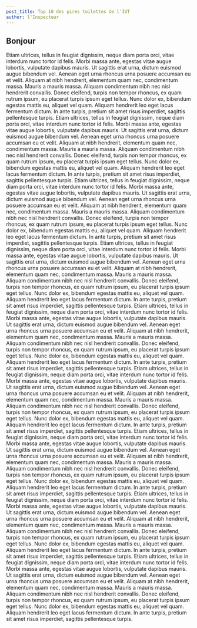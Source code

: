 ```yaml
---
post_title: Top 10 des pires toilettes de l'IUT 
author: l'Inspecteur
---
```


## Bonjour

 Etiam ultrices, tellus in feugiat dignissim, neque diam porta orci, vitae interdum nunc tortor id felis. Morbi massa ante, egestas vitae augue lobortis, vulputate dapibus mauris. Ut sagittis erat urna, dictum euismod augue bibendum vel. Aenean eget urna rhoncus urna posuere accumsan eu et velit. Aliquam at nibh hendrerit, elementum quam nec, condimentum massa. Mauris a mauris massa. Aliquam condimentum nibh nec nisl hendrerit convallis. Donec eleifend, turpis non tempor rhoncus, ex quam rutrum ipsum, eu placerat turpis ipsum eget tellus. Nunc dolor ex, bibendum egestas mattis eu, aliquet vel quam. Aliquam hendrerit leo eget lacus fermentum dictum. In ante turpis, pretium sit amet risus imperdiet, sagittis pellentesque turpis.  Etiam ultrices, tellus in feugiat dignissim, neque diam porta orci, vitae interdum nunc tortor id felis. Morbi massa ante, egestas vitae augue lobortis, vulputate dapibus mauris. Ut sagittis erat urna, dictum euismod augue bibendum vel. Aenean eget urna rhoncus urna posuere accumsan eu et velit. Aliquam at nibh hendrerit, elementum quam nec, condimentum massa. Mauris a mauris massa. Aliquam condimentum nibh nec nisl hendrerit convallis. Donec eleifend, turpis non tempor rhoncus, ex quam rutrum ipsum, eu placerat turpis ipsum eget tellus. Nunc dolor ex, bibendum egestas mattis eu, aliquet vel quam. Aliquam hendrerit leo eget lacus fermentum dictum. In ante turpis, pretium sit amet risus imperdiet, sagittis pellentesque turpis.  Etiam ultrices, tellus in feugiat dignissim, neque diam porta orci, vitae interdum nunc tortor id felis. Morbi massa ante, egestas vitae augue lobortis, vulputate dapibus mauris. Ut sagittis erat urna, dictum euismod augue bibendum vel. Aenean eget urna rhoncus urna posuere accumsan eu et velit. Aliquam at nibh hendrerit, elementum quam nec, condimentum massa. Mauris a mauris massa. Aliquam condimentum nibh nec nisl hendrerit convallis. Donec eleifend, turpis non tempor rhoncus, ex quam rutrum ipsum, eu placerat turpis ipsum eget tellus. Nunc dolor ex, bibendum egestas mattis eu, aliquet vel quam. Aliquam hendrerit leo eget lacus fermentum dictum. In ante turpis, pretium sit amet risus imperdiet, sagittis pellentesque turpis.  Etiam ultrices, tellus in feugiat dignissim, neque diam porta orci, vitae interdum nunc tortor id felis. Morbi massa ante, egestas vitae augue lobortis, vulputate dapibus mauris. Ut sagittis erat urna, dictum euismod augue bibendum vel. Aenean eget urna rhoncus urna posuere accumsan eu et velit. Aliquam at nibh hendrerit, elementum quam nec, condimentum massa. Mauris a mauris massa. Aliquam condimentum nibh nec nisl hendrerit convallis. Donec eleifend, turpis non tempor rhoncus, ex quam rutrum ipsum, eu placerat turpis ipsum eget tellus. Nunc dolor ex, bibendum egestas mattis eu, aliquet vel quam. Aliquam hendrerit leo eget lacus fermentum dictum. In ante turpis, pretium sit amet risus imperdiet, sagittis pellentesque turpis.  Etiam ultrices, tellus in feugiat dignissim, neque diam porta orci, vitae interdum nunc tortor id felis. Morbi massa ante, egestas vitae augue lobortis, vulputate dapibus mauris. Ut sagittis erat urna, dictum euismod augue bibendum vel. Aenean eget urna rhoncus urna posuere accumsan eu et velit. Aliquam at nibh hendrerit, elementum quam nec, condimentum massa. Mauris a mauris massa. Aliquam condimentum nibh nec nisl hendrerit convallis. Donec eleifend, turpis non tempor rhoncus, ex quam rutrum ipsum, eu placerat turpis ipsum eget tellus. Nunc dolor ex, bibendum egestas mattis eu, aliquet vel quam. Aliquam hendrerit leo eget lacus fermentum dictum. In ante turpis, pretium sit amet risus imperdiet, sagittis pellentesque turpis.  Etiam ultrices, tellus in feugiat dignissim, neque diam porta orci, vitae interdum nunc tortor id felis. Morbi massa ante, egestas vitae augue lobortis, vulputate dapibus mauris. Ut sagittis erat urna, dictum euismod augue bibendum vel. Aenean eget urna rhoncus urna posuere accumsan eu et velit. Aliquam at nibh hendrerit, elementum quam nec, condimentum massa. Mauris a mauris massa. Aliquam condimentum nibh nec nisl hendrerit convallis. Donec eleifend, turpis non tempor rhoncus, ex quam rutrum ipsum, eu placerat turpis ipsum eget tellus. Nunc dolor ex, bibendum egestas mattis eu, aliquet vel quam. Aliquam hendrerit leo eget lacus fermentum dictum. In ante turpis, pretium sit amet risus imperdiet, sagittis pellentesque turpis.  Etiam ultrices, tellus in feugiat dignissim, neque diam porta orci, vitae interdum nunc tortor id felis. Morbi massa ante, egestas vitae augue lobortis, vulputate dapibus mauris. Ut sagittis erat urna, dictum euismod augue bibendum vel. Aenean eget urna rhoncus urna posuere accumsan eu et velit. Aliquam at nibh hendrerit, elementum quam nec, condimentum massa. Mauris a mauris massa. Aliquam condimentum nibh nec nisl hendrerit convallis. Donec eleifend, turpis non tempor rhoncus, ex quam rutrum ipsum, eu placerat turpis ipsum eget tellus. Nunc dolor ex, bibendum egestas mattis eu, aliquet vel quam. Aliquam hendrerit leo eget lacus fermentum dictum. In ante turpis, pretium sit amet risus imperdiet, sagittis pellentesque turpis.  Etiam ultrices, tellus in feugiat dignissim, neque diam porta orci, vitae interdum nunc tortor id felis. Morbi massa ante, egestas vitae augue lobortis, vulputate dapibus mauris. Ut sagittis erat urna, dictum euismod augue bibendum vel. Aenean eget urna rhoncus urna posuere accumsan eu et velit. Aliquam at nibh hendrerit, elementum quam nec, condimentum massa. Mauris a mauris massa. Aliquam condimentum nibh nec nisl hendrerit convallis. Donec eleifend, turpis non tempor rhoncus, ex quam rutrum ipsum, eu placerat turpis ipsum eget tellus. Nunc dolor ex, bibendum egestas mattis eu, aliquet vel quam. Aliquam hendrerit leo eget lacus fermentum dictum. In ante turpis, pretium sit amet risus imperdiet, sagittis pellentesque turpis.  Etiam ultrices, tellus in feugiat dignissim, neque diam porta orci, vitae interdum nunc tortor id felis. Morbi massa ante, egestas vitae augue lobortis, vulputate dapibus mauris. Ut sagittis erat urna, dictum euismod augue bibendum vel. Aenean eget urna rhoncus urna posuere accumsan eu et velit. Aliquam at nibh hendrerit, elementum quam nec, condimentum massa. Mauris a mauris massa. Aliquam condimentum nibh nec nisl hendrerit convallis. Donec eleifend, turpis non tempor rhoncus, ex quam rutrum ipsum, eu placerat turpis ipsum eget tellus. Nunc dolor ex, bibendum egestas mattis eu, aliquet vel quam. Aliquam hendrerit leo eget lacus fermentum dictum. In ante turpis, pretium sit amet risus imperdiet, sagittis pellentesque turpis. 